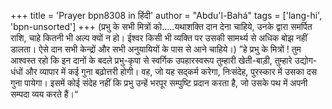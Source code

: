 +++
title = 'Prayer bpn8308 in हिंदी'
author = "Abdu'l-Bahá"
tags = ['lang-hi', 'bpn-unsorted']
+++
(प्रभु के सभी मित्रों को.....यथाशक्ति दान देना चाहिये, उनके द्वारा समर्पित राशि, चाहे कितनी भी अल्प क्यों न हो। ईश्वर किसी भी व्यक्ति पर उसकी सामर्थ्य से अधिक बोझ नहीं डालता। ऐसे दान सभी केन्द्रों और सभी अनुयायियों के पास से आने चाहिये।)
”हे प्रभु के मित्रों ! तुम आश्वस्त रहो कि इन दानों के बदले प्रभु-कृपा से स्वर्गिक उपहारस्वरूप तुम्हारी खेती-बाड़ी, तुम्हारे उद्योग-धंधों और व्यापार में कई गुना बढ़ोत्तरी होगी। वह, जो यह सद्कर्म करेगा, निःसंदेह, पुरस्कार में उसका दस गुना पायेगा। इसमें कोई संदेह नहीं कि प्रभु उन्हें भरपूर सम्पुष्टि प्रदान करता है, जो उसके पथ में अपनी सम्पदा व्यय करते हैं।“
